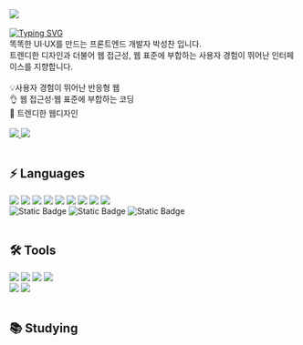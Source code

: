 
<div>
  <img src="https://capsule-render.vercel.app/api?type=Venom&text=Smart%20UI·UX&fontColor=ffffff"/>
</div>

<br>

<div>
  <a href="https://git.io/typing-svg"><img src="https://readme-typing-svg.demolab.com?font=Fira+Code&pause=1000&color=F7F7F7&random=false&width=235&lines=Hi%F0%9F%91%8B%2C+I'm+SeongChan" alt="Typing SVG" /></a>
</div>

<div>똑똑한 UI·UX를 만드는 프론트엔드 개발자 박성찬 입니다.</div>
<div>트렌디한 디자인과 더불어 웹 접근성, 웹 표준에 부합하는 사용자 경험이 뛰어난 인터페이스를 지향합니다.</div>
<br>

<div>💡사용자 경험이 뛰어난 반응형 웹</div>
<div>👌 웹 접근성·웹 표준에 부합하는 코딩</div>
<div>🌟 트렌디한 웹디자인</div>
<br>


<div>
  <a href="https://velog.io/@chanseong">
    <img src="https://img.shields.io/badge/Velog-1EBC8F?style=for-the-badge&logo=velog&logoColor=white" />
  </a>

  <a href="mailto:seognchan95s@gmail.com">
    <img src="https://img.shields.io/badge/gmail-D14836?style=for-the-badge&logo=gmail&logoColor=white"/>
  </a>
</div>

<br>

<h2>⚡️ Languages</h2>
<div>
  <img src="https://img.shields.io/badge/html5-E34F26.svg?style=for-the-badge&logo=html5&logoColor=white" />
  <img src="https://img.shields.io/badge/css3-1572B6.svg?style=for-the-badge&logo=css3&logoColor=white" />
  <img src="https://img.shields.io/badge/SASS(SCSS)-CC6699.svg?style=for-the-badge&logo=sass&logoColor=white" />
  <img src="https://img.shields.io/badge/javascript-F7DF1E.svg?style=for-the-badge&logo=javascript&logoColor=20232a" />
  <img src="https://img.shields.io/badge/jQuery-0769AD.svg?style=for-the-badge&logo=jquery&logoColor=white" />
  <img src="https://img.shields.io/badge/Bootstrap-7952B3.svg?style=for-the-badge&logo=bootstrap&logoColor=white" />

  <img src="https://img.shields.io/badge/react-20232a.svg?style=for-the-badge&logo=react&logoColor=61DAFB" />
  <img src="https://img.shields.io/badge/reactquery-20232a.svg?style=for-the-badge&logo=reactquery&logoColor=61DAFB" />
<img src="https://img.shields.io/badge/next.js-20232a.svg?style=for-the-badge&logo=next.js&logoColor=ffffff" />
</div>

<div>
  <img alt="Static Badge" src="https://img.shields.io/badge/gsap-gray"/>
  <img alt="Static Badge" src="https://img.shields.io/badge/swiper-gray"/>
  <img alt="Static Badge" src="https://img.shields.io/badge/splitting.js-gray"/>
</div>

<br>

<h2>🛠️ Tools</h2>
<div>
  <img src="https://img.shields.io/badge/adobe%20photoshop-08253c.svg?style=for-the-badge&logo=adobe%20photoshop&logoColor=37abff" />
  <img src="https://img.shields.io/badge/adobe%20illustrator-F24E1E.svg?style=for-the-badge&logo=adobe%20illustrator&logoColor=black" />
  <img src="https://img.shields.io/badge/adobe%20xd-FF61F6.svg?style=for-the-badge&logo=adobe%20xd&logoColor=black" />
  <img src="https://img.shields.io/badge/figma-F24E1E.svg?style=for-the-badge&logo=figma&logoColor=white" />
</div>

<div>
  <img src="https://img.shields.io/badge/VSCode-2C2C32.svg?style=for-the-badge&logo=visual-studio-code&logoColor=22ABF3" />
  <img src="https://img.shields.io/badge/git-F05033.svg?style=for-the-badge&logo=git&logoColor=white" />
  
</div>

<br>
<h2>📚 Studying</h2>
  
